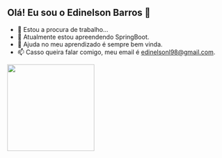 ## Olá! Eu sou o Edinelson Barros 👋


- 🔭 Estou a procura de trabalho...
- 🌱 Atualmente estou apreendendo SpringBoot.
- 👥 Ajuda no meu aprendizado é sempre bem vinda.
- 📫 Casso queira falar comigo, meu email é edinelsonl98@gmail.com.

<a href="https://github.com/anuraghazra/convoychat">
  <img height="200" src="https://github-readme-stats.vercel.app/api/top-langs/?username=edinelsonbarros&layout=compact&theme=dark">
<a/>
